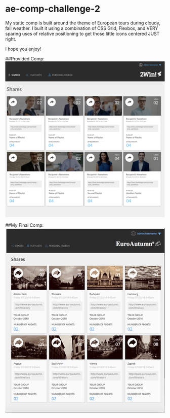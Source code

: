 # ae-comp-challenge-2

My static comp is built around the theme of European tours during cloudy, fall weather.
I built it using a combination of CSS Grid, Flexbox, and VERY sparing uses of relative positioning to get those little icons centered JUST right.

I hope you enjoy!

##Provided Comp:
![alt text](https://github.com/alexanderela/ae-comp-challenge-2/blob/master/Images/Provided_Comp.png)

##My Final Comp:
![alt text](https://github.com/alexanderela/ae-comp-challenge-2/blob/master/Images/Final_Comp.png)
